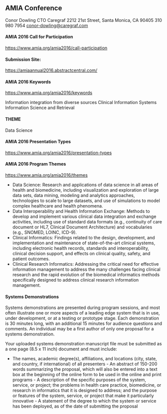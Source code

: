 ## AMIA Conference


Conor Dowling
CTO
Caregraf
2212 21st Street, Santa Monica, CA 90405
310 980 7954
conor-dowling@caregraf.com



#### AMIA 2016 Call for Participation
https://www.amia.org/amia2016/call-participation


#### Submission Site:
https://amiaannual2016.abstractcentral.com/

#### AMIA 2016 Keywords
https://www.amia.org/amia2016/keywords

Information integration from diverse sources
Clinical Information Systems
Information Science and Retrieval


#### THEME
Data Science





#### AMIA 2016 Presentation Types
https://www.amia.org/amia2016/presentation-types



#### AMIA 2016 Program Themes
https://www.amia.org/amia2016/themes

* Data Science: Research and applications of data science in all areas of health and biomedicine, including visualization and exploration of large data sets, data mining, modeling and analytics approaches, technologies to scale to large datasets, and use of simulations to model complex healthcare and health phenomena.
* Data Interoperability and Health Information Exchange: Methods to develop and implement various clinical data integration and exchange activities, including use of standard data formats (e.g., continuity of care document or HL7, Clinical Document Architecture) and vocabularies (e.g., SNOMED, LOINC, ICD-9).
* Clinical Informatics: Findings related to the design, development, and implementation and maintenance of state-of-the-art clinical systems, including electronic health records, standards and interoperability, clinical decision support, and effects on clinical quality, safety, and patient outcomes.
* Clinical Research Informatics: Addressing the critical need for effective information management to address the many challenges facing clinical research and the rapid evolution of the biomedical informatics methods specifically designed to address clinical research information management.




#### Systems Demonstrations

Systems demonstrations are presented during program sessions, and most often illustrate one or more aspects of a leading edge system that is in use, under development, or at a testing or prototype stage. Each demonstration is 30 minutes long, with an additional 15 minutes for audience questions and comments. An individual may be a first author of only one proposal for a systems demonstration.

Your uploaded systems demonstration manuscript file must be submitted as a one page (8.5 x 11 inch) document and must include:

   - The names, academic degree(s), affiliations, and locations (city, state, and country, if international) of all presenters
    - An abstract of 150-200 words summarizing the proposal, which will also be entered into a text box at the beginning of the online form to be used in the online and print programs
    - A description of the specific purposes of the system, service, or project; the problems in health care practice, biomedicine, or research in informatics that it is designed to address; and the purpose or features of the system, service, or project that make it particularly innovative
    - A statement of the degree to which the system or service has been deployed, as of the date of submitting the proposal